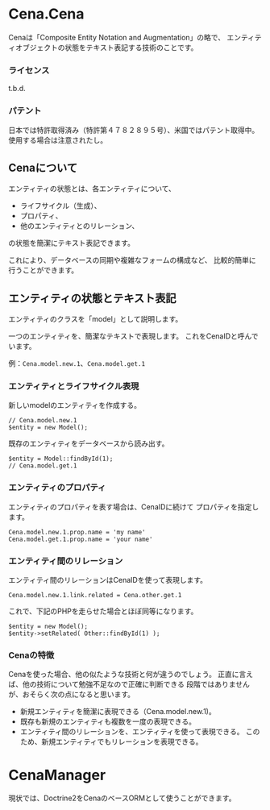 Cena.Cena
=========

Cenaは「Composite Entity Notation and Augmentation」の略で、
エンティティオブジェクトの状態をテキスト表記する技術のことです。

### ライセンス

t.b.d.

### パテント

日本では特許取得済み（特許第４７８２８９５号）、米国ではパテント取得中。
使用する場合は注意されたし。

Cenaについて
------------

エンティティの状態とは、各エンティティについて、

*   ライフサイクル（生成）、
*   プロパティ、
*   他のエンティティとのリレーション、

の状態を簡潔にテキスト表記できます。

これにより、データベースの同期や複雑なフォームの構成など、
比較的簡単に行うことができます。

エンティティの状態とテキスト表記
----------------------------

エンティティのクラスを「model」として説明します。

一つのエンティティを、簡潔なテキストで表現します。
これをCenaIDと呼んでいます。

例：```Cena.model.new.1```、```Cena.model.get.1```


### エンティティとライフサイクル表現

新しいmodelのエンティティを作成する。

```
// Cena.model.new.1
$entity = new Model();
```

既存のエンティティをデータベースから読み出す。

```
$entity = Model::findById(1);
// Cena.model.get.1
```

### エンティティのプロパティ

エンティティのプロパティを表す場合は、CenaIDに続けて
プロパティを指定します。

```
Cena.model.new.1.prop.name = 'my name'
Cena.model.get.1.prop.name = 'your name'
```


### エンティティ間のリレーション

エンティティ間のリレーションはCenaIDを使って表現します。

```
Cena.model.new.1.link.related = Cena.other.get.1
```

これで、下記のPHPを走らせた場合とほぼ同等になります。

``` 
$entity = new Model();
$entity->setRelated( Other::findById(1) );
```

### Cenaの特徴

Cenaを使った場合、他の似たような技術と何が違うのでしょう。
正直に言えば、他の技術について勉強不足なので正確に判断できる
段階ではありませんが、おそらく次の点になると思います。

*   新規エンティティを簡潔に表現できる（Cena.model.new.1)。
*   既存も新規のエンティティも複数を一度の表現できる。
*   エンティティ間のリレーションを、エンティティを使って表現できる。
    このため、新規エンティティでもリレーションを表現できる。

CenaManager
===========

現状では、Doctrine2をCenaのベースORMとして使うことができます。

